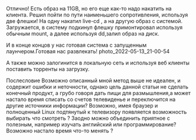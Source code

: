 Отлично! Есть образ на 11GB, но его еще как-то надо накатить на клиента. Решил пойти по пути наименьшего сопротивления, используя две флешки! На одну накатил live-cd , а на другую образ с системой. Загружается, в систему подкинул флешку примонтировал используя обычным mount, а далее используя dd,залил образ на диск.

И в конце концов у нас готовая система с запущенным лаунчером.Готовая нас развлекать! photo_2022-05-13_21-00-54

А также можно залогинится в локальную сеть и используя веб клиенты поставить торренты на загрузку.

Послесловие
Возможно описанный мной метод выше не идеален, и содержит ошибки и неточности, однако цель данной статьи не сделать конечный продукт, а грубо говоря дать пищи для размышления,а может настало время списать со счетов телевиденье и переключится на другие источники информации? Возможно, имея браузер и полноценный Linux подтянутый к телевизору появляется возможность выбирать что смотреть ? Заодно можно объединить приятное с полезным, например изучать английский или программирование? Возможно настало время что-то менять ?

